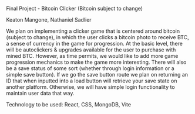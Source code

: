 Final Project - Bitcoin Clicker (Bitcoin subject to change)

Keaton Mangone, Nathaniel Sadlier

We plan on implementing a clicker game that is centered around bitcoin (subject to change), in which the user clicks a bitcoin photo to receive BTC, a sense of currency in the game for progression. At the basic level, there will be autoclickers & upgrades available for the user to purchase with mined BTC. However, as time permits, we would like to add more game progression mechanics to make the game more interesting. There will also be a save status of some sort (whether through login information or a simple save button). If we go the save button route we plan on returning an ID that when inputted into a load button will retrieve your save state on another platform. Otherwise, we will have simple login functionality to maintain user data that way.

Technology to be used: React, CSS, MongoDB, Vite